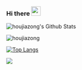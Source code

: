 ### Hi there <img src="https://media.giphy.com/media/hvRJCLFzcasrR4ia7z/giphy.gif" width="25px" />

![houjiazong's Github Stats](https://github-readme-stats.vercel.app/api?username=houjiazong)

![houjiazong](https://github-readme-streak-stats.herokuapp.com/?user=houjiazong)

[![Top Langs](https://github-readme-stats.vercel.app/api/top-langs/?username=houjiazong&show_icons=true&card_width=450&layout=compact&langs_count=10&hide_title=true)](https://github.com/houjiazong)

![](https://github-profile-summary-cards.vercel.app/api/cards/profile-details?username=houjiazong)
<!--
**houjiazong/houjiazong** is a ✨ _special_ ✨ repository because its `README.md` (this file) appears on your GitHub profile.

Here are some ideas to get you started:

- 🔭 I’m currently working on ...
- 🌱 I’m currently learning ...
- 👯 I’m looking to collaborate on ...
- 🤔 I’m looking for help with ...
- 💬 Ask me about ...
- 📫 How to reach me: ...
- 😄 Pronouns: ...
- ⚡ Fun fact: ...
-->
